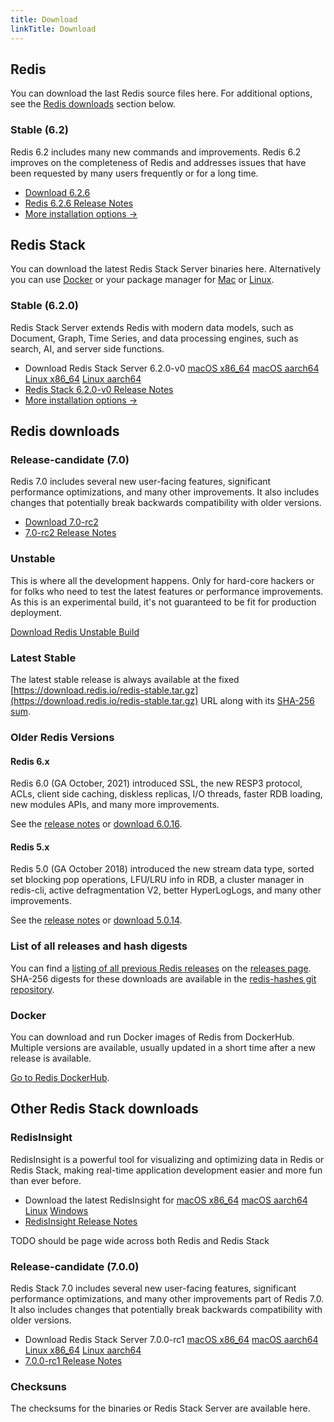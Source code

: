 ```yaml
---
title: Download
linkTitle: Download
---
```

<div class="inner-content">
<div id="download-redis">

## Redis

You can download the last Redis source files here. For additional options, see the [Redis downloads](#redis-downloads) section below.

### Stable (6.2)

Redis 6.2 includes many new commands and improvements. Redis 6.2 improves on the completeness of Redis and addresses issues that have been requested by many users frequently or for a long time. 

* [Download 6.2.6](https://download.redis.io/releases/redis-6.2.6.tar.gz)
* [Redis 6.2.6 Release Notes](https://raw.githubusercontent.com/redis/redis/6.2/00-RELEASENOTES)
* [More installation options ->](#redis-downloads)

</div>

<div id="download-redis-stack">

## Redis Stack

You can download the latest Redis Stack Server binaries here. Alternatively you can use [Docker](/docs/stack/get-started/install/docker) or your package manager for [Mac](/docs/stack/get-started/install/mac-os) or [Linux](/docs/stack/get-started/install/linux).

### Stable (6.2.0)

Redis Stack Server extends Redis with modern data models, such as Document, Graph, Time Series, and data processing engines, such as search, AI, and server side functions.

* Download Redis Stack Server 6.2.0-v0 [macOS x86_64]() [macOS aarch64]() [Linux x86_64]() [Linux aarch64]() 
* [Redis Stack 6.2.0-v0 Release Notes]()
* [More installation options ->](#redis-stack-downloads)
</div>
 
<div id="download-redis-options">
  
## Redis downloads

### Release-candidate (7.0)

Redis 7.0 includes several new user-facing features, significant performance optimizations, and many other improvements. It also includes changes that potentially break backwards compatibility with older versions. 

* [Download 7.0-rc2](https://github.com/redis/redis/archive/7.0-rc2.tar.gz)
* [7.0-rc2 Release Notes](https://raw.githubusercontent.com/redis/redis/7.0/00-RELEASENOTES)

### Unstable

This is where all the development happens. Only for hard-core hackers or for folks who need to test the latest features or performance improvements. As this is an experimental build, it's not guaranteed to be fit for production deployment.

[Download Redis Unstable Build](https://github.com/redis/redis/archive/unstable.tar.gz)

### Latest Stable

The latest stable release is always available at the fixed [https://download.redis.io/redis-stable.tar.gz](https://download.redis.io/redis-stable.tar.gz) URL along with its [SHA-256 sum](https://download.redis.io/redis-stable.tar.gz.SHA256SUM).

### Older Redis Versions

#### Redis 6.x

Redis 6.0 (GA October, 2021) introduced SSL, the new RESP3 protocol, ACLs, client side caching, diskless replicas, I/O threads, faster RDB loading, new modules APIs, and many more improvements.

See the [release notes](https://raw.githubusercontent.com/redis/redis/6.0/00-RELEASENOTES) or [download 6.0.16](https://download.redis.io/releases/redis-6.0.16.tar.gz).

#### Redis 5.x

Redis 5.0 (GA October 2018) introduced the new stream data type, sorted set blocking pop operations, LFU/LRU info in RDB, a cluster manager in redis-cli, active defragmentation V2, better HyperLogLogs, and many other improvements.

See the [release notes](https://raw.githubusercontent.com/redis/redis/5.0/00-RELEASENOTES) or [download 5.0.14](https://download.redis.io/releases/redis-5.0.14.tar.gz).

### List of all releases and hash digests

You can find a [listing of all previous Redis releases](https://download.redis.io/releases/) on the [releases page](https://download.redis.io/releases/). SHA-256 digests for these downloads are available in the [redis-hashes git repository](https://github.com/redis/redis-hashes/).

### Docker

You can download and run Docker images of Redis from DockerHub. Multiple versions are available, usually updated in a short time after a new release is available.

[Go to Redis DockerHub](https://hub.docker.com/_/redis).
</div>
</div>
<div id="download-redis-stack-options">
<div class="inner-content">

## Other Redis Stack downloads

### RedisInsight

RedisInsight is a powerful tool for visualizing and optimizing data in Redis or Redis Stack, making real-time application development easier and more fun than ever before.

* Download the latest RedisInsight for [macOS x86_64]() [macOS aarch64]() [Linux]() [Windows]() 
* [RedisInsight Release Notes]()

TODO  should be page wide across both Redis and Redis Stack
  
### Release-candidate (7.0.0)

Redis Stack 7.0 includes several new user-facing features, significant performance optimizations, and many other improvements part of Redis 7.0. It also includes changes that potentially break backwards compatibility with older versions. 

* Download Redis Stack Server 7.0.0-rc1 [macOS x86_64]() [macOS aarch64]() [Linux x86_64]() [Linux aarch64]() 
* [7.0.0-rc1 Release Notes]()

### Checksuns

The checksums for the binaries or Redis Stack Server are available here.
 
</div>
</div>
